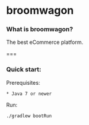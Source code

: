 broomwagon
=====

### What is broomwagon?

The best eCommerce platform.

===

### Quick start:

Prerequisites:

    * Java 7 or newer

Run:

    ./gradlew bootRun
